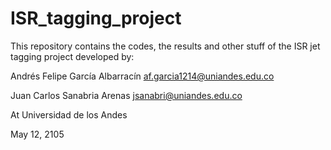 # ISR_tagging_project
This repository contains the codes, the results and other stuff of the ISR jet tagging project developed by:


Andrés Felipe García Albarracín   af.garcia1214@uniandes.edu.co

Juan Carlos Sanabria Arenas       jsanabri@uniandes.edu.co


At Universidad de los Andes

May 12, 2105

